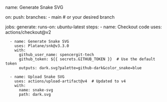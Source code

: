 name: Generate Snake SVG

on:
  push:
    branches:
      - main  # or your desired branch

jobs:
  generate:
    runs-on: ubuntu-latest
    steps:
      - name: Checkout code
        uses: actions/checkout@v2
        
      - name: Generate Snake SVG
        uses: Platane/snk@v3.3.0
        with:
          github_user_name: spencergit-tech
          github_token: ${{ secrets.GITHUB_TOKEN }}  # Use the default token
          outputs: dark.svg?palette=github-dark&color_snake=blue

      - name: Upload Snake SVG
        uses: actions/upload-artifact@v4  # Updated to v4
        with:
          name: snake-svg
          path: dark.svg
